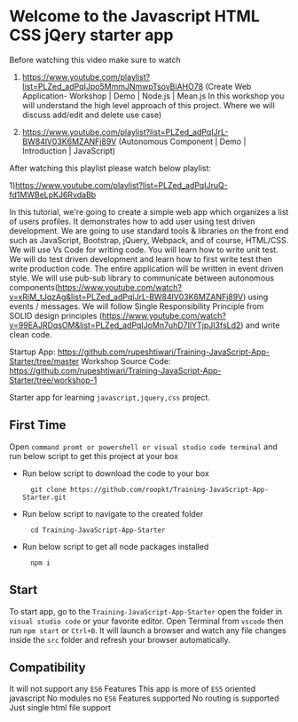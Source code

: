 # Welcome to the Javascript HTML CSS jQery starter app

Before watching this video make sure to watch 
1) https://www.youtube.com/playlist?list=PLZed_adPqIJpo5MmmJNmwpTsovBiAHO78 (Create Web Application- Workshop | Demo | Node.js | Mean.js  In this workshop you will understand the high level  approach of this project. Where we will discuss add/edit and delete use case)

2) https://www.youtube.com/playlist?list=PLZed_adPqIJrL-BW84lV03K6MZANFj89V (Autonomous Component | Demo | Introduction | JavaScript)

After watching this playlist please watch below playlist: 

1)https://www.youtube.com/playlist?list=PLZed_adPqIJruQ-fd1MWBeLpKJ6RvdaBb

In this tutorial, we're going to create a simple web app which organizes a list of users profiles. It demonstrates how to add user using test driven development. We are going to use standard tools & libraries on the front end such as JavaScript, Bootstrap, jQuery, Webpack, and of course, HTML/CSS. We will use Vs Code for writing code. You will learn how to write unit test. We will do test driven development and learn how to first write test then write production code. The entire application will be written in event driven style. We will use pub-sub library to communicate between autonomous components(https://www.youtube.com/watch?v=xRiM_tJqzAg&list=PLZed_adPqIJrL-BW84lV03K6MZANFj89V) using events / messages. We will follow Single Responsibility Principle from SOLID design principles (https://www.youtube.com/watch?v=99EAJRDqsOM&list=PLZed_adPqIJoMn7uhD7IlYTjpJI3fsLd2) and write clean  code.

Startup App: https://github.com/rupeshtiwari/Training-JavaScript-App-Starter/tree/master
Workshop Source Code:  https://github.com/rupeshtiwari/Training-JavaScript-App-Starter/tree/workshop-1


Starter app for learning `javascript,jquery,css` project.

## First Time

Open `command promt or powershell or visual studio code terminal` and run below script to get this project at your box

- Run below script to download the code to your box

        git clone https://github.com/roopkt/Training-JavaScript-App-Starter.git

- Run below script to navigate to the created folder

        cd Training-JavaScript-App-Starter

- Run below script to get all node packages installed

        npm i

## Start

To start app, go to the `Training-JavaScript-App-Starter` open the folder in `visual studio code` or your favorite editor. 
Open Terminal from `vscode` then run `npm start` or `Ctrl+B`.
It will launch a browser and watch any file changes inside the `src` folder and refresh your browser automatically.

## Compatibility

It will not support any `ES6` Features
This app is more of `ES5` oriented javascript
No modules no `ES6` Features supported
No routing is supported
Just single html file support
